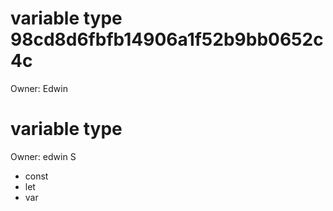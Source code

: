 # variable type 98cd8d6fbfb14906a1f52b9bb0652c4c

Owner: Edwin

# variable type

Owner: edwin S

- const
- let
- var